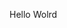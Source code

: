 Hello Wolrd



























































































































































































































































































































































































































































































































































































































































































































































































































































































































































































































































































































































































































































































































































































































































































































































































































































































































































































































































































































































































































































































































































































































































































































































































































































































































































































































































































































































































































































































































































































































































































































































































































































































































































































































